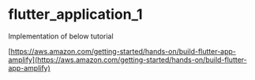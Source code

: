 # flutter_application_1

Implementation of below tutorial

[https://aws.amazon.com/getting-started/hands-on/build-flutter-app-amplify](https://aws.amazon.com/getting-started/hands-on/build-flutter-app-amplify)
